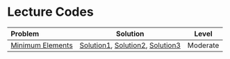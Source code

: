 # Lecture Codes

|  **Problem**  |  **Solution**  |  **Level**  |
|:--------------|:--------------:|:-----------:|
|  [Minimum Elements](https://www.naukri.com/code360/problems/minimum-elements_3843091)  |  [Solution1](https://github.com/kishanrajput23/Love-Babbar-CPP-DSA-Course/blob/main/Lectures/Lecture_104/Lecture_Codes/minimum_elements_1.cpp), [Solution2](https://github.com/kishanrajput23/Love-Babbar-CPP-DSA-Course/blob/main/Lectures/Lecture_104/Lecture_Codes/minimum_elements_2.cpp), [Solution3](https://github.com/kishanrajput23/Love-Babbar-CPP-DSA-Course/blob/main/Lectures/Lecture_104/Lecture_Codes/minimum_elements_3.cpp)  |  Moderate  |
